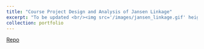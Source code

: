 ```yaml
---
title: "Course Project Design and Analysis of Jansen Linkage"
excerpt: "To be updated <br/><img src='/images/jansen_linkage.gif' height='300'>"
collection: portfolio
---
```


[Repo](https://github.com/NuminousLozenge/Theory-of-Mechanisms)